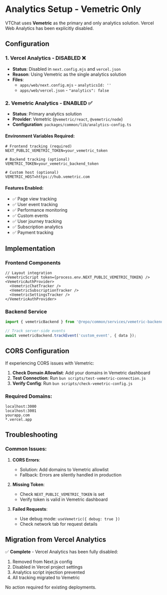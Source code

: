 # Analytics Setup - Vemetric Only

VTChat uses **Vemetric** as the primary and only analytics solution. Vercel Web Analytics has been explicitly disabled.

## Configuration

### 1. Vercel Analytics - DISABLED ❌

- **Status**: Disabled in `next.config.mjs` and `vercel.json`
- **Reason**: Using Vemetric as the single analytics solution
- **Files**: 
  - `apps/web/next.config.mjs` - `analyticsId: ''`
  - `apps/web/vercel.json` - `"analytics": false`

### 2. Vemetric Analytics - ENABLED ✅

- **Status**: Primary analytics solution
- **Provider**: Vemetric (`@vemetric/react`, `@vemetric/node`)
- **Configuration**: `packages/common/lib/analytics-config.ts`

#### Environment Variables Required:
```env
# Frontend tracking (required)
NEXT_PUBLIC_VEMETRIC_TOKEN=your_vemetric_token

# Backend tracking (optional)
VEMETRIC_TOKEN=your_vemetric_backend_token

# Custom host (optional)
VEMETRIC_HOST=https://hub.vemetric.com
```

#### Features Enabled:
- ✅ Page view tracking
- ✅ User event tracking
- ✅ Performance monitoring
- ✅ Custom events
- ✅ User journey tracking
- ✅ Subscription analytics
- ✅ Payment tracking

## Implementation

### Frontend Components
```tsx
// Layout integration
<VemetricScript token={process.env.NEXT_PUBLIC_VEMETRIC_TOKEN} />
<VemetricAuthProvider>
  <VemetricChatTracker />
  <VemetricSubscriptionTracker />
  <VemetricSettingsTracker />
</VemetricAuthProvider>
```

### Backend Service
```typescript
import { vemetricBackend } from '@repo/common/services/vemetric-backend';

// Track server-side events
await vemetricBackend.trackEvent('custom_event', { data });
```

## CORS Configuration

If experiencing CORS issues with Vemetric:

1. **Check Domain Allowlist**: Add your domains in Vemetric dashboard
2. **Test Connection**: Run `bun scripts/test-vemetric-connection.js`
3. **Verify Config**: Run `bun scripts/check-vemetric-config.js`

### Required Domains:
```
localhost:3000
localhost:3001
yourapp.com
*.vercel.app
```

## Troubleshooting

### Common Issues:

1. **CORS Errors**: 
   - Solution: Add domains to Vemetric allowlist
   - Fallback: Errors are silently handled in production

2. **Missing Token**:
   - Check `NEXT_PUBLIC_VEMETRIC_TOKEN` is set
   - Verify token is valid in Vemetric dashboard

3. **Failed Requests**:
   - Use debug mode: `useVemetric({ debug: true })`
   - Check network tab for request details

## Migration from Vercel Analytics

✅ **Complete** - Vercel Analytics has been fully disabled:

1. Removed from Next.js config
2. Disabled in Vercel project settings
3. Analytics script injection prevented
4. All tracking migrated to Vemetric

No action required for existing deployments.
